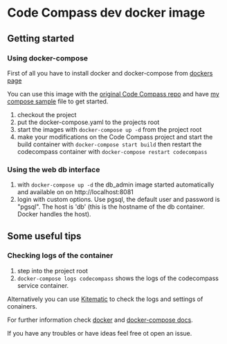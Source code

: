 # Code Compass dev docker image

## Getting started

### Using docker-compose

First of all you have to install docker and docker-compose
from [dockers page][docker download page]

You can use this image with the [original Code Compass repo][codecompass origin] and
have [my compose sample][my compose file] file to get started.

1. checkout the project
2. put the docker-compose.yaml to the projects root
3. start the images with `docker-compose up -d` from the project root
4. make your modifications on the Code Compass project and start the build container with `docker-compose start build`
then restart the codecompass container with `docker-compose restart codecompass`

### Using the web db interface

1. with `docker-compose up -d` the db_admin image started automatically and available on on http://localhost:8081
2. login with custom options. Use pgsql, the default user and password is "pgsql". The host is 'db'
(this is the hostname of the db container. Docker handles the host).

## Some useful tips

### Checking logs of the container

1. step into the project root
2. `docker-compose logs codecompass` shows the logs of the codecompass service container.

Alternatively you can use [Kitematic][kitematic] to check the logs and settings of conainers.

For further information check [docker][docker docs] and [docker-compose docs][compose docs].

If you have any troubles or have ideas feel free ot open an issue.

[docker download page]: https://www.docker.com/
[codecompass origin]: https://github.com/Ericsson/CodeCompass/
[my compose file]: https://github.com/rockkid777/CodeCompass/blob/dockerizing/docker-compose.yaml.sample
[kitematic]: https://docs.docker.com/kitematic/
[docker docs]: https://docs.docker.com/
[compose docs]: https://docs.docker.com/compose/
